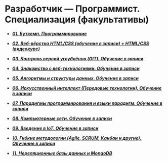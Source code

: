 # Разработчик — Программист. Специализация (факультативы) 

- ***[01. Буткемп. Программирование](https://github.com/olgashenkel/GeekBrains-specialization-ELECTIVES/tree/main/01.%20Bootcamp_Program)***

- ***[02. Веб-вёрстка HTML/CSS (обучение в записи) + HTML/CSS (видеокурс)](https://github.com/olgashenkel/GeekBrains-specialization-ELECTIVES/tree/main/02.%20HTML_CSS-Elective)***

- ***[03. Контроль версий углублённо (GIT). Обучение в записи](https://github.com/olgashenkel/GeekBrains-specialization-ELECTIVES/tree/main/03.%20Version_control_in_depth_GIT)***

- ***[04. Знакомство с веб-технологиями. Обучение в записи](https://github.com/olgashenkel/GeekBrains-specialization-ELECTIVES/tree/main/04.%20Introduction_to_web_technologies)***

- ***[05. Алгоритмы и структуры данных. Обучение в записи](https://github.com/olgashenkel/GeekBrains-specialization-ELECTIVES/tree/main/05.%20Algorithms%20and%20data%20structures)***

- ***[06. Искусственный интеллект (Передовые технологии). Обучение в записи](https://github.com/olgashenkel/GeekBrains-specialization-ELECTIVES/tree/main/06.%20Artificial%20intelligence)***

- ***[07. Парадигмы программирования и языки парадигм. Обучение в записи](https://github.com/olgashenkel/GeekBrains-specialization-ELECTIVES/tree/main/07.%20Programming%20paradigms%20and%20paradigm%20languages)***

- ***[08. Компьютерные сети. Обучение в записи](https://github.com/olgashenkel/GeekBrains-specialization-ELECTIVES/tree/main/08.%20Computer%20networks)***

- ***[09. Введение в IoT. Обучение в записи](https://github.com/olgashenkel/GeekBrains-specialization-ELECTIVES/tree/main/09.%20Introduction%20to%20IoT)***

- ***[10. Гибкие методологии (Agile, SCRUM, Канбан и другие). Обучение в записи](https://github.com/olgashenkel/GeekBrains-specialization-ELECTIVES/tree/main/10.%20Flexible%20methodologies%20(Agile%2C%20SCRUM%2C%20Kanban%20and%20others))***

- ***[11. Нереляционные базы данных и MongoDB](https://github.com/olgashenkel/GeekBrains-specialization-ELECTIVES/tree/main/11.%20Non-relational%20databases%20and%20MongoDB)***
